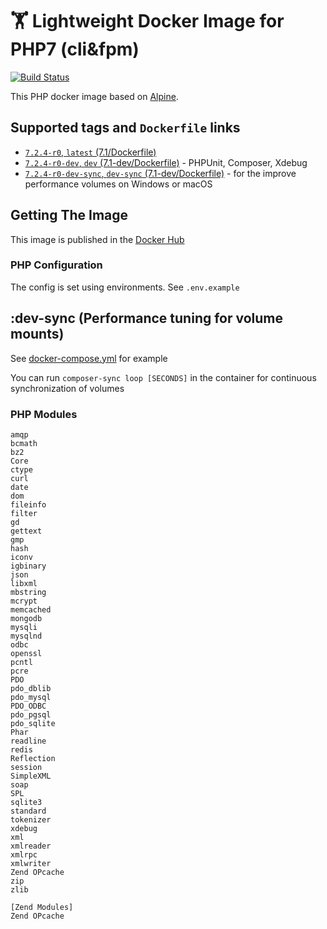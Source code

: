# 🏋 Lightweight Docker Image for PHP7 (cli&fpm)
 [![Build Status](https://travis-ci.org/lagun4ik/docker-php7-fpm.svg)](https://travis-ci.org/lagun4ik/docker-php7-fpm)


This PHP docker image based on [Alpine](https://hub.docker.com/_/alpine/).

## Supported tags and `Dockerfile` links

 - [`7.2.4-r0`, `latest` (7.1/Dockerfile)](https://github.com/lagun4ik/docker-php7-fpm/blob/master/images/core/Dockerfile)
 - [`7.2.4-r0-dev`, `dev` (7.1-dev/Dockerfile)](https://github.com/lagun4ik/docker-php7-fpm/blob/master/images/dev/Dockerfile) - PHPUnit, Composer, Xdebug
 - [`7.2.4-r0-dev-sync`, `dev-sync` (7.1-dev/Dockerfile)](https://github.com/lagun4ik/docker-php7-fpm/blob/master/images/dev-sync/Dockerfile) - for the improve performance volumes on Windows or macOS

## Getting The Image

This image is published in the [Docker Hub](https://hub.docker.com/r/lagun4ik/php7-fpm/)

### PHP Configuration

The config is set using environments. See `.env.example`

## :dev-sync (Performance tuning for volume mounts)

See [docker-compose.yml](https://github.com/lagun4ik/docker-php7-fpm/blob/master/dev-sync/docker-compose.yml) for example

You can run `composer-sync loop [SECONDS]` in the container for continuous synchronization of volumes 

### PHP Modules
```
amqp
bcmath
bz2
Core
ctype
curl
date
dom
fileinfo
filter
gd
gettext
gmp
hash
iconv
igbinary
json
libxml
mbstring
mcrypt
memcached
mongodb
mysqli
mysqlnd
odbc
openssl
pcntl
pcre
PDO
pdo_dblib
pdo_mysql
PDO_ODBC
pdo_pgsql
pdo_sqlite
Phar
readline
redis
Reflection
session
SimpleXML
soap
SPL
sqlite3
standard
tokenizer
xdebug
xml
xmlreader
xmlrpc
xmlwriter
Zend OPcache
zip
zlib

[Zend Modules]
Zend OPcache
```
